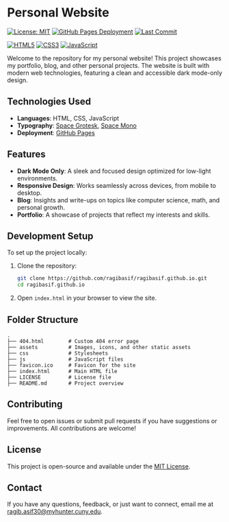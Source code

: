 # Personal Website

[![License: MIT](https://img.shields.io/badge/License-MIT-green.svg)](LICENSE)
[![GitHub Pages Deployment](https://img.shields.io/badge/Deployment-GitHub%20Pages-blue)](https://ragibasif.github.io/)
[![Last Commit](https://img.shields.io/github/last-commit/ragibasif/ragibasif.github.io)](https://github.com/ragibasif/ragibasif.github.io)

[![HTML5](https://img.shields.io/badge/HTML5-E34F26?style=for-the-badge&logo=html5&logoColor=white)](https://github.com/ragibasif/ragibasif.github.io)
[![CSS3](https://img.shields.io/badge/CSS3-1572B6?style=for-the-badge&logo=css3&logoColor=white)](https://github.com/ragibasif/ragibasif.github.io)
[![JavaScript](https://img.shields.io/badge/JavaScript-F7DF1E?style=for-the-badge&logo=javascript&logoColor=black)](https://github.com/ragibasif/ragibasif.github.io)

Welcome to the repository for my personal website! This project showcases my portfolio, blog, and other personal projects. The website is built with modern web technologies, featuring a clean and accessible dark mode-only design.

## Technologies Used

- **Languages**: HTML, CSS, JavaScript
- **Typography**: [Space Grotesk](https://fonts.google.com/specimen/Space+Grotesk), [Space Mono](https://fonts.google.com/specimen/Space+Mono)
- **Deployment**: [GitHub Pages](https://pages.github.com/)

## Features

- **Dark Mode Only**: A sleek and focused design optimized for low-light environments.
- **Responsive Design**: Works seamlessly across devices, from mobile to desktop.
- **Blog**: Insights and write-ups on topics like computer science, math, and personal growth.
- **Portfolio**: A showcase of projects that reflect my interests and skills.
 

## Development Setup

To set up the project locally:

1. Clone the repository:
   ```bash
   git clone https://github.com/ragibasif/ragibasif.github.io.git
   cd ragibasif.github.io
   ```

2. Open `index.html` in your browser to view the site.

## Folder Structure

```
.
├── 404.html        # Custom 404 error page
├── assets          # Images, icons, and other static assets
├── css             # Stylesheets
├── js              # JavaScript files
├── favicon.ico     # Favicon for the site
├── index.html      # Main HTML file
├── LICENSE         # License file
├── README.md       # Project overview
```


## Contributing

Feel free to open issues or submit pull requests if you have suggestions or improvements. All contributions are welcome!

## License

This project is open-source and available under the [MIT License](LICENSE).

## Contact

If you have any questions, feedback, or just want to connect, email me at [ragib.asif30@myhunter.cuny.edu](mailto:ragib.asif30@myhunter.cuny.edu).
